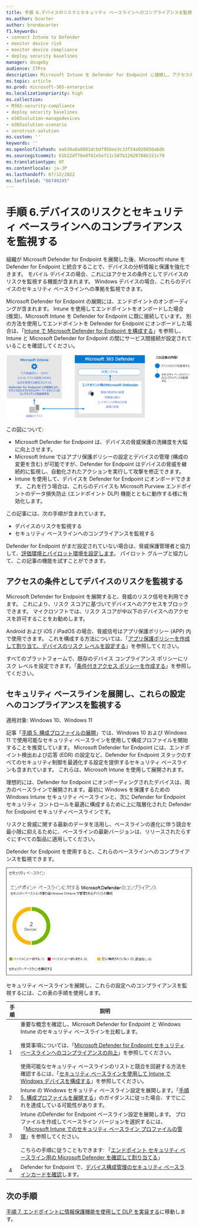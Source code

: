 ```yaml
---
title: 手順 6.デバイスのリスクとセキュリティ ベースラインへのコンプライアンスを監視する
ms.author: bcarter
author: brendacarter
f1.keywords:
- connect Intune to Defender
- monitor device risk
- monitor device compliance
- deploy security baselines
manager: dougeby
audience: ITPro
description: Microsoft Intune を Defender for Endpoint に接続し、アクセスの条件としてデバイスのリスクを監視する方法について説明します。
ms.topic: article
ms.prod: microsoft-365-enterprise
ms.localizationpriority: high
ms.collection:
- M365-security-compliance
- deploy security baselines
- m365solution-managedevices
- m365solution-scenario
- zerotrust-solution
ms.custom: ''
keywords: ''
ms.openlocfilehash: eab30a8a0801dcbdf95bee3c33f54a920850a6db
ms.sourcegitcommit: 61b22df76e0f81e5ef11c587b129287886151c79
ms.translationtype: HT
ms.contentlocale: ja-JP
ms.lasthandoff: 07/12/2022
ms.locfileid: "66749245"
---
```

# <a name="step-6-monitor-device-risk-and-compliance-to-security-baselines"></a>手順 6.デバイスのリスクとセキュリティ ベースラインへのコンプライアンスを監視する

組織が Microsoft Defender for Endpoint を展開した後、MicrosoftI ntune を Defender for Endpoint と統合することで、デバイスの分析情報と保護を強化できます。 モバイル デバイスの場合、これにはアクセスの条件としてデバイスのリスクを監視する機能が含まれます。 Windows デバイスの場合、これらのデバイスのセキュリティ ベースラインへの準拠を監視できます。 

Microsoft Defender for Endpoint の展開には、エンドポイントのオンボーディングが含まれます。 Intune を使用してエンドポイントをオンボードした場合 (推奨)、Microsoft Intune を Defender for Endpoint に既に接続しています。 別の方法を使用してエンドポイントを Defender for Endpoint にオンボードした場合は、「[Intune で Microsoft Defender for Endpoint を構成する](/mem/intune/protect/advanced-threat-protection-configure)」を参照し、Intune と Microsoft Defender for Endpoint の間にサービス間接続が設定されていることを確認してください。 


![エンドポイントとMicrosoft Intuneの統合図のディフェンダー](../media/devices/devices-defender-for-endpoint-steps.png#lightbox)

この図について:
- Microsoft Defender for Endpoint は、デバイスの脅威保護の洗練度を大幅に向上させます。 
- Microsoft Intune ではアプリ保護ポリシーの設定とデバイスの管理 (構成の変更を含む) が可能ですが、Defender for Endpoint はデバイスの脅威を継続的に監視し、自動化されたアクションを実行して攻撃を修正できます。 
- Intune を使用して、デバイスを Defender for Endpoint にオンボードできます。 これを行う場合は、これらのデバイスも Microsoft Purview エンドポイントのデータ損失防止 (エンドポイント DLP) 機能とともに動作する様に有効化します。

この記事には、次の手順が含まれています。
- デバイスのリスクを監視する
- セキュリティ ベースラインへのコンプライアンスを監視する

Defender for Endpoint がまだ設定されていない場合は、脅威保護管理者と協力して、[評価環境とパイロット環境を設定します](../security/defender/eval-defender-endpoint-overview.md)。 パイロット グループと協力して、この記事の機能を試すことができます。

## <a name="monitor-device-risk-as-a-condition-for-access"></a>アクセスの条件としてデバイスのリスクを監視する

Microsoft Defender for Endpoint を展開すると、脅威のリスク信号を利用できます。 これにより、リスク スコアに基づいてデバイスへのアクセスをブロックできます。 マイクロソフトでは、リスク スコアが中以下のデバイスへのアクセスを許可することをお勧めします。

Android および iOS / iPadOS の場合、脅威信号はアプリ保護ポリシー (APP) 内で使用できます。 これを構成する方法については、「[アプリ保護ポリシーを作成して割り当て、デバイスのリスク レベルを設定する](/mem/intune/protect/advanced-threat-protection-configure#create-and-assign-compliance-policy-to-set-device-risk-level)」を参照してください。

すべてのプラットフォームで、既存のデバイス コンプライアンス ポリシーにリスク レベルを設定できます。「[条件付きアクセス ポリシーを作成する](/mem/intune/protect/advanced-threat-protection-configure#create-a-conditional-access-policy)」を参照してください。

## <a name="deploy-security-baselines-and-monitor-compliance-to-these-settings"></a>セキュリティ ベースラインを展開し、これらの設定へのコンプライアンスを監視する

適用対象: Windows 10、Windows 11

記事「[手順 5. 構成プロファイルの展開](manage-devices-with-intune-configuration-profiles.md)」では、Windows 10 および Windows 11 で使用可能なセキュリティ ベースラインを使用して構成プロファイルを開始することを推奨しています。 Microsoft Defender for Endpoint には、エンドポイント検出および応答 (EDR) の設定など、Defender for Endpoint スタックのすべてのセキュリティ制御を最適化する設定を提供するセキュリティ ベースラインも含まれています。 これらは、Microsoft Intune を使用して展開されます。

理想的には、Defender for Endpoint にオンボーディングされたデバイスは、両方のベースラインで展開されます。最初に Windows を保護するための Windows Intune セキュリティ ベースラインと、次に Defender for Endpoint セキュリティ コントロールを最適に構成するために上に階層化された Defender for Endpoint セキュリティベースラインです。

リスクと脅威に関する最新のデータを活用し、ベースラインの進化に伴う競合を最小限に抑えるために、ベースラインの最新バージョンは、リリースされたらすぐにすべての製品に適用してください。 

Defender for Endpoint を使用すると、これらのベースラインへのコンプライアンスを監視できます。 

![セキュリティ ベースラインへのコンプライアンスを監視するためのカード](../media/devices/secconmgmt-baseline-card.png#lightbox)

セキュリティ ベースラインを展開し、これらの設定へのコンプライアンスを監視するには、この表の手順を使用します。


|手順  |説明  |
|---------|---------|
|1     |重要な概念を確認し、Microsoft Defender for Endpoint と Windows Intune のセキュリティ ベースラインを比較します。 <br><br>推奨事項については、「[Microsoft Defender for Endpoint セキュリティ ベースラインへのコンプライアンスの向上](../security/defender-endpoint/configure-machines-security-baseline.md)」を参照してください。<br><br>使用可能なセキュリティ ベースラインのリストと競合を回避する方法を確認するには、「[セキュリティ ベースラインを使用して Intune で Windows デバイスを構成する](/mem/intune/protect/security-baselines)」を参照してください。         |
|2     |  Intune の Windows セキュリティ ベースライン設定を展開します。「[手順 5. 構成プロファイルを展開する](manage-devices-with-intune-configuration-profiles.md)」のガイダンスに従った場合、すでにこれを達成している可能性があります。        |
|3    |  Intune のDefender for Endpoint ベースライン設定を展開します。 プロファイルを作成してベースライン バージョンを選択するには、「[Microsoft Intune でのセキュリティ ベースライン プロファイルの管理](/mem/intune/protect/security-baselines-configure)」を参照してください。<br><br>こちらの手順に従うこともできます: 「[エンドポイント セキュリティ ベースライン用の Microsoft Defender を確認して割り当てる](../security/defender-endpoint/configure-machines-security-baseline.md#review-and-assign-the-microsoft-defender-for-endpoint-security-baseline)」     |
|4     | Defender for Endpoint で、[デバイス構成管理のセキュリティ ベースラインカードを確認](../security/defender-endpoint/configure-machines.md)します。          |


## <a name="next-steps"></a>次の手順
[手順 7. エンドポイントに情報保護機能を使用して DLP を実装する](manage-devices-with-intune-dlp-mip.md)に移動します。